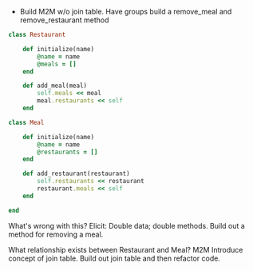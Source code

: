 - Build M2M w/o join table.  Have groups build a remove_meal and remove_restaurant method

```rb
class Restaurant

    def initialize(name)
        @name = name
        @meals = []
    end

    def add_meal(meal)
        self.meals << meal
        meal.restaurants << self
    end

class Meal

    def initialize(name)
        @name = name
        @restaurants = []
    end

    def add_restaurant(restaurant)
        self.restaurants << restaurant
        restaurant.meals << self
    end

end

```

What's wrong with this?  Elicit:  Double data; double methods.  Build out a method for removing a meal. 

What relationship exists between Restaurant and Meal?  M2M Introduce concept of join table.  Build out join table and then refactor code.